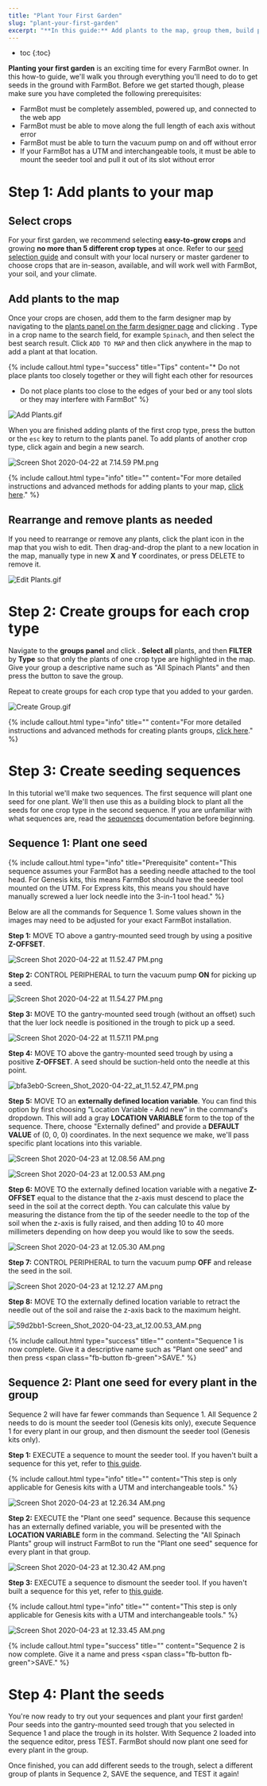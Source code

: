```yaml
---
title: "Plant Your First Garden"
slug: "plant-your-first-garden"
excerpt: "**In this guide:** Add plants to the map, group them, build planting sequences, and sow your first seeds"
---
```


* toc
{:toc}

**Planting your first garden** is an exciting time for every FarmBot owner. In this how-to guide, we'll walk you through everything you'll need to do to get seeds in the ground with FarmBot. Before we get started though, please make sure you have completed the following prerequisites:

  * FarmBot must be completely assembled, powered up, and connected to the web app
  * FarmBot must be able to move along the full length of each axis without error
  * FarmBot must be able to turn the vacuum pump on and off without error
  * If your FarmBot has a UTM and interchangeable tools, it must be able to mount the seeder tool and pull it out of its slot without error

# Step 1: Add plants to your map

## Select crops

For your first garden, we recommend selecting **easy-to-grow crops** and growing **no more than 5 different crop types** at once. Refer to our [seed selection guide](http://seeds.farm.bot) and consult with your local nursery or master gardener to choose crops that are in-season, available, and will work well with FarmBot, your soil, and your climate.

## Add plants to the map

Once your crops are chosen, add them to the farm designer map by navigating to the [plants panel on the farm designer page](https://my.farm.bot/app/designer/plants) and clicking <span class="fb-button fb-green"><i class="fa fa-plus"></i></span>. Type in a crop name to the search field, for example `Spinach`, and then select the best search result. Click `ADD TO MAP` and then click anywhere in the map to add a plant at that location.

{%
include callout.html
type="success"
title="Tips"
content="* Do not place plants too closely together or they will fight each other for resources
* Do not place plants too close to the edges of your bed or any tool slots or they may interfere with FarmBot"
%}



![Add Plants.gif](Add_Plants.gif)

When you are finished adding plants of the first crop type, press the <i class="fa fa-arrow-left"></i> button or the `esc` key to return to the plants panel. To add plants of another crop type, click <span class="fb-button fb-green"><i class="fa fa-plus"></i></span> again and begin a new search.

![Screen Shot 2020-04-22 at 7.14.59 PM.png](Screen_Shot_2020-04-22_at_7.14.59_PM.png)



{%
include callout.html
type="info"
title=""
content="For more detailed instructions and advanced methods for adding plants to your map, [click here](../../The-FarmBot-Web-App/farm-designer/plants.md)."
%}

## Rearrange and remove plants as needed

If you need to rearrange or remove any plants, click the plant icon in the map that you wish to edit. Then drag-and-drop the plant to a new location in the map, manually type in new **X** and **Y** coordinates, or press <span class="fb-button fb-red">DELETE</span> to remove it.

![Edit Plants.gif](Edit_Plants.gif)

# Step 2: Create groups for each crop type
Navigate to the **groups panel** and click <span class="fb-button fb-blue"><i class="fa fa-plus"></i></span>. **Select all** plants, and then **FILTER** by **Type** so that only the plants of one crop type are highlighted in the map. Give your group a descriptive name such as "All Spinach Plants"  and then press the <i class="fa fa-arrow-left"></i> button to save the group.

Repeat to create groups for each crop type that you added to your garden.

![Create Group.gif](Create_Group.gif)



{%
include callout.html
type="info"
title=""
content="For more detailed instructions and advanced methods for creating plants groups, [click here](../../The-FarmBot-Web-App/farm-designer/groups.md)."
%}

# Step 3: Create seeding sequences

In this tutorial we'll make two sequences. The first sequence will plant one seed for one plant. We'll then use this as a building block to plant all the seeds for one crop type in the second sequence. If you are unfamiliar with what sequences are, read the [sequences](../../The-FarmBot-Web-App/sequences.md) documentation before beginning.

## Sequence 1: Plant one seed

{%
include callout.html
type="info"
title="Prerequisite"
content="This sequence assumes your FarmBot has a seeding needle attached to the tool head. For Genesis kits, this means FarmBot should have the seeder tool mounted on the UTM. For Express kits, this means you should have manually screwed a luer lock needle into the 3-in-1 tool head."
%}

Below are all the commands for Sequence 1. Some values shown in the images may need to be adjusted for your exact FarmBot installation.

**Step 1:** <span class="fb-step fb-move-absolute">MOVE TO</span> above a gantry-mounted seed trough by using a positive **Z-OFFSET**.

![Screen Shot 2020-04-22 at 11.52.47 PM.png](Screen_Shot_2020-04-22_at_11.52.47_PM.png)

**Step 2:** <span class="fb-step fb-write-pin">CONTROL PERIPHERAL</span> to turn the vacuum pump **ON** for picking up a seed.

![Screen Shot 2020-04-22 at 11.54.27 PM.png](Screen_Shot_2020-04-22_at_11.54.27_PM.png)

**Step 3:** <span class="fb-step fb-move-absolute">MOVE TO</span> the gantry-mounted seed trough (without an offset) such that the luer lock needle is positioned in the trough to pick up a seed.

![Screen Shot 2020-04-22 at 11.57.11 PM.png](Screen_Shot_2020-04-22_at_11.57.11_PM.png)

**Step 4:** <span class="fb-step fb-move-absolute">MOVE TO</span> above the gantry-mounted seed trough by using a positive **Z-OFFSET**. A seed should be suction-held onto the needle at this point.

![bfa3eb0-Screen_Shot_2020-04-22_at_11.52.47_PM.png](Screen_Shot_2020-04-22_at_11.52.47_PM.png)

**Step 5:** <span class="fb-step fb-move-absolute">MOVE TO</span> an **externally defined location variable**. You can find this option by first choosing "Location Variable - Add new" in the command's dropdown. This will add a gray **LOCATION VARIABLE** form to the top of the sequence. There, choose "Externally defined" and provide a **DEFAULT VALUE** of (0, 0, 0) coordinates. In the next sequence we make, we'll pass specific plant locations into this variable.

![Screen Shot 2020-04-23 at 12.08.56 AM.png](Screen_Shot_2020-04-23_at_12.08.56_AM.png)



![Screen Shot 2020-04-23 at 12.00.53 AM.png](Screen_Shot_2020-04-23_at_12.00.53_AM.png)

**Step 6:** <span class="fb-step fb-move-absolute">MOVE TO</span> the externally defined location variable with a negative **Z-OFFSET** equal to the distance that the z-axis must descend to place the seed in the soil at the correct depth. You can calculate this value by measuring the distance from the tip of the seeder needle to the top of the soil when the z-axis is fully raised, and then adding 10 to 40 more millimeters depending on how deep you would like to sow the seeds.

![Screen Shot 2020-04-23 at 12.05.30 AM.png](Screen_Shot_2020-04-23_at_12.05.30_AM.png)

**Step 7:** <span class="fb-step fb-write-pin">CONTROL PERIPHERAL</span> to turn the vacuum pump **OFF** and release the seed in the soil.

![Screen Shot 2020-04-23 at 12.12.27 AM.png](Screen_Shot_2020-04-23_at_12.12.27_AM.png)

**Step 8:** <span class="fb-step fb-move-absolute">MOVE TO</span> the externally defined location variable to retract the needle out of the soil and raise the z-axis back to the maximum height.

![59d2bb1-Screen_Shot_2020-04-23_at_12.00.53_AM.png](Screen_Shot_2020-04-23_at_12.00.53_AM.png)



{%
include callout.html
type="success"
title=""
content="Sequence 1 is now complete. Give it a descriptive name such as \"Plant one seed\" and then press <span class=\"fb-button fb-green\">SAVE</span>."
%}

## Sequence 2: Plant one seed for every plant in the group

Sequence 2 will have far fewer commands than Sequence 1. All Sequence 2 needs to do is mount the seeder tool (Genesis kits only), execute Sequence 1 for every plant in our group, and then dismount the seeder tool (Genesis kits only).

**Step 1:** <span class="fb-step fb-execute">EXECUTE</span> a sequence to mount the seeder tool. If you haven't built a sequence for this yet, refer to [this guide](../how-to-guides/mount-and-dismount-tools.md).

{%
include callout.html
type="info"
title=""
content="This step is only applicable for Genesis kits with a UTM and interchangeable tools."
%}



![Screen Shot 2020-04-23 at 12.26.34 AM.png](Screen_Shot_2020-04-23_at_12.26.34_AM.png)

**Step 2:** <span class="fb-step fb-execute">EXECUTE</span> the "Plant one seed" sequence. Because this sequence has an externally defined variable, you will be presented with the **LOCATION VARIABLE** form in the command. Selecting the "All Spinach Plants" group will instruct FarmBot to run the "Plant one seed" sequence for every plant in that group.

![Screen Shot 2020-04-23 at 12.30.42 AM.png](Screen_Shot_2020-04-23_at_12.30.42_AM.png)

**Step 3:** <span class="fb-step fb-execute">EXECUTE</span> a sequence to dismount the seeder tool. If you haven't built a sequence for this yet, refer to [this guide](../how-to-guides/mount-and-dismount-tools.md).

{%
include callout.html
type="info"
title=""
content="This step is only applicable for Genesis kits with a UTM and interchangeable tools."
%}



![Screen Shot 2020-04-23 at 12.33.45 AM.png](Screen_Shot_2020-04-23_at_12.33.45_AM.png)



{%
include callout.html
type="success"
title=""
content="Sequence 2 is now complete. Give it a name and press <span class=\"fb-button fb-green\">SAVE</span>."
%}

# Step 4: Plant the seeds

You're now ready to try out your sequences and plant your first garden! Pour seeds into the gantry-mounted seed trough that you selected in Sequence 1 and place the trough in its holster. With Sequence 2 loaded into the sequence editor, press <span class="fb-button fb-orange">TEST</span>. FarmBot should now plant one seed for every plant in the group.

Once finished, you can add different seeds to the trough, select a different group of plants in Sequence 2, <span class="fb-button fb-green">SAVE</span> the sequence, and <span class="fb-button fb-orange">TEST</span> it again!
